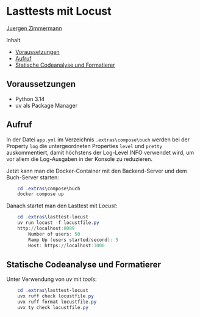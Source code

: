# Lasttests mit Locust

<!--
  Copyright (C) 2024 - present Juergen Zimmermann, Hochschule Karlsruhe

  This program is free software: you can redistribute it and/or modify
  it under the terms of the GNU General Public License as published by
  the Free Software Foundation, either version 3 of the License, or
  (at your option) any later version.

  This program is distributed in the hope that it will be useful,
  but WITHOUT ANY WARRANTY; without even the implied warranty of
  MERCHANTABILITY or FITNESS FOR A PARTICULAR PURPOSE.  See the
  GNU General Public License for more details.

  You should have received a copy of the GNU General Public License
  along with this program. If not, see <http://www.gnu.org/licenses/>.
-->

[Juergen Zimmermann](mailto:Juergen.Zimmermann@h-ka.de)

Inhalt

- [Voraussetzungen](#voraussetzungen)
- [Aufruf](#aufruf)
- [Statische Codeanalyse und Formatierer](#statische-codeanalyse-und-formatierer)

## Voraussetzungen

- Python 3.14
- uv als Package Manager

## Aufruf

In der Datei `app.yml` im Verzeichnis `.extras\compose\buch` werden bei der
Property `log` die untergeordneten Properties `level` und `pretty` auskommentiert,
damit höchstens der Log-Level INFO verwendet wird, um vor allem die Log-Ausgaben
in der Konsole zu reduzieren.

Jetzt kann man die Docker-Container mit den Backend-Server und dem Buch-Server
starten:

```powershell
    cd .extras\compose\buch
    docker compose up
```

Danach startet man den Lasttest mit _Locust_:

```powershell
    cd .extras\lasttest-locust
    uv run locust -f locustfile.py
    http://localhost:8089
        Number of users: 50
        Ramp Up (users started/second): 5
        Host: https://localhost:3000
```

## Statische Codeanalyse und Formatierer

Unter Verwendung von _uv_ mit _tools_:

```powershell
    cd .extras\lasttest-locust
    uvx ruff check locustfile.py
    uvx ruff format locustfile.py
    uvx ty check locustfile.py
```
